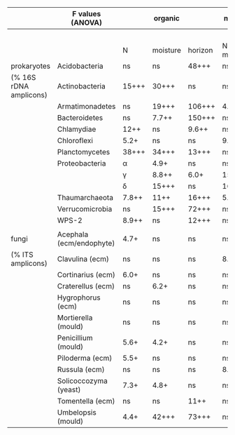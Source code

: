 | | F values \(ANOVA\)       |                            | organic  |          | mineral   | | | | | | 
|-|--------------------------|----------------------------|----------|----------|-----------|-|-|-|-|-|
|                          |                            |          |          |           |              |             |        | wet             | dry              |                 | wet               | dry            |                 |
|                          |                            | N        | moisture | horizon   | N x moisture | N x horizon |        | control         | N                | control         | N                 | control        | N               | control           | N                |
| prokaryotes              | Acidobacteria              | ns       | ns       | 48\+\+\+  | ns           | 6\.1\+      |        | 31\(2\.7\)      | 26\(2\.8\)\*     | 32\(3\.8\)      | 28\(6\.2\)        | 38\(1\.8\)     | 37\(4\.3\)      | 36\(5\.0\)        | 40\(8\.6\)       |
| \(% 16S rDNA amplicons\) | Actinobacteria             | 15\+\+\+ | 30\+\+\+ | ns        | ns           | ns          |        | 10\(2\.3\)      | 12\(3\.7\)       | 13\(3\.8\)      | 21\(5\.9\)\*\*    |                | 9\.2\(1\.5\)    | 11\(3\.3\)        | 12\(2\.3\)       | 15\(3\.7\)       |
|                          | Armatimonadetes            | ns       | 19\+\+\+ | 106\+\+\+ | 4\.1\+       | ns          |        | 0\.84\(0\.29\)  | 0\.9\(0\.31\)    | 1\.1\(0\.37\)   | 0\.66\(0\.22\)    |                | 0\.5\(0\.14\)   | 0\.49\(0\.19\)    | 0\.16\(0\.045\)  | 0\.13\(0\.081\)  |
|                          | Bacteroidetes              | ns       | 7\.7\+\+ | 150\+\+\+ | ns           | ns          |        | 3\.3\(0\.65\)   | 1\.9\(0\.59\)    | 1\.7\(0\.63\)   | 0\.96\(0\.49\)    | 0\.87\(0\.44\) |
|                          | Chlamydiae                 | 12\+\+   | ns       | 9\.6\+\+  | ns           | ns          |        | 1\.9\(0\.74\)   | 1\.6\(0\.61\)    | 2\.9\(1\.5\)    | 2\.0\(0\.49\)     |                | 3\.1\(0\.51\)   | 2\.6\(1\.2\)      | 4\.3\(1\.9\)     | 2\(1\.3\)\*      |
|                          | Chloroflexi                | 5\.2\+   | ns       | ns        | 9\.2\+\+     | ns          |        | 0\.26\(0\.29\)  | 1\.0\(1\.0\)     | <0\.1           | 0\.29\(0\.15\)    |                | 0\.4\(0\.62\)   | 1\.4\(1\.4\)      | 1\.0\(1\.1\)     | 0\.19\(0\.12\)   |
|                          | Planctomycetes             | 38\+\+\+ | 34\+\+\+ | 13\+\+\+  | ns           | ns          |        | 8\.5\(1\.3\)    | 6\.0\(1\.1\)\*\* | 6\.7\(0\.91\)   | 4\.6\(0\.56\)\*\* |                | 7\.6\(1\.1\)    | 5\.1\(1\.3\)\*\*  | 4\.5\(1\.1\)     | 4\.4\(1\.5\)     |
|                          | Proteobacteria             | α        | 4\.9\+   | ns        | ns           | 5\.8\+      | ns     |                 | 19\(1\.9\)       | 25\(2\.0\)      | 16\(1\.4\)        | 17\(1\.2\)     |                 | 16\(2\.7\)        | 19\(4\.0\)       | 24\(6\.1\)       | 22\(7\.5\)    |
|                          |                            | γ        | 8\.8\+\+ | 6\.0\+    | 151\+\+\+    | ns          | 10\+\+ |                 | 7\.7\(1\.7\)     | 10\(2\.4\)\*    | 6\.1\(1\.6\)      | 8\.4\(1\.8\)   |                 | 3\.7\(1\.1\)      | 4\.1\(1\.3\)     | 4\.1\(0\.75\)    | 3\.3\(0\.60\) |
|                          |                            | δ        | 15\+\+\+ | ns        | 16\+\+\+     | ns          | ns     |                 | 6\.6\(2\.0\)     | 3\.0\(0\.92\)\* | 6\.7\(2\.1\)      | 4\.8\(1\.9\)   |                 | 11\(3\.6\)        | 7\.8\(4\.4\)     | 6\.6\(2\.3\)     | 6\.1\(2\.5\)  |
|                          | Thaumarchaeota             | 7\.8\+\+ | 11\+\+   | 16\+\+\+  | 5\.5\+       | ns          |        | <0\.1           | 0\.26\(0\.33\)   | 0\.12\(0\.076\) | 0\.14\(0\.064\)   |                | 0\.42\(0\.45\)  | 1\.2\(0\.96\)\*\* | 0\.15\(0\.091\)  | 0\.13\(0\.055\)  |
|                          | Verrucomicrobia            | ns       | 15\+\+\+ | 72\+\+\+  | ns           | ns          |        | 6\.4\(1\.6\)    | 6\.2\(1\.3\)     | 7\.4\(1\.4\)    | 5\.1\(1\.5\)\*    |                | 5\.0\(1\.2\)    | 4\.4\(1\.2\)      | 2\.4\(0\.64\)    | 2\.8\(0\.37\)    |
|                          | WPS\-2                     | 8\.9\+\+ | ns       | 12\+\+\+  | ns           | ns          |        | 0\.58\(0\.084\) | 1\.1\(0\.44\)\*  | 1\.3\(0\.48\)   | 1\.6\(0\.52\)     |                | 0\.82\(0\.20\)  | 1\.1\(0\.45\)     | 0\.68\(0\.25\)   | 0\.64\(0\.18\)   |
|                          |                            |          |          |           |              |             |        |                 |                  |                 |                   |                |                 |                   |                  |                  |
| fungi                    | Acephala \(ecm/endophyte\) | 4\.7\+   | ns       | ns        | ns           | ns          |        | 0\.77 \(0\.32\) | 0\.49 \(0\.26\)  | 0\.85 \(0\.77\) | 1\.8 \(1\.9\)     |                | 0\.37 \(0\.28\) | 2\.1 \(2\.0\)     | 0\.41 \(0\.60\)  | 0\.45 \(0\.55\)  |
| \(% ITS amplicons\)      | Clavulina \(ecm\)          | ns       | ns       | ns        | 8\.6\+\+     | ns          |        | 5\.4 \(8\.3\)   | <0\.1            | <0\.1           | 8\.5 \(13\)       |                | 11 \(18\)       | 0\.71 \(0\.98\)   | <0\.1            | 8\.0 \(11\)      |
|                          | Cortinarius \(ecm\)        | 6\.0\+   | ns       | ns        | ns           | ns          |        | 2\.0 \(1\.2\)   | <0\.1            | 8\.2 \(12\)     | 0\.17 \(0\.14\)   |                | 1\.0 \(1\.8\)   | <0\.1             | 2\.5 \(3\.9\)    | 0\.12 \(0\.16\)  |
|                          | Craterellus \(ecm\)        | ns       | 6\.2\+   | ns        | ns           | ns          |        | 6\.9 \(8\.2\)   | 5\.5 \(12\)      | <0\.1           | <0\.1             |                | 25 \(34\)       | 16 \(35\)         | <0\.1            | <0\.1            |
|                          | Hygrophorus \(ecm\)        | ns       | ns       | ns        | ns           | ns          |        | 2\.9 \(5\.0\)   | <0\.1            | 5\.9 \(12\)     | <0\.1             |                | 4\.1 \(8\.9\)   | <0\.1             | <0\.1            | <0\.1            |
|                          | Mortierella \(mould\)      | ns       | ns       | ns        | ns           | ns          |        | 1\.9 \(0\.43\)  | 3\.5 \(1\.7\)    | 3\.4 \(1\.7\)   | 5\.9 \(3\.4\)     |                | 3\.2 \(4\.3\)   | 2\.8 \(2\.7\)     | 4\.1 \(1\.8\)    | 2\.6 \(2\.1\)    |
|                          | Penicillium \(mould\)      | 5\.6\+   | 4\.2\+   | ns        | ns           | ns          |        | 6\.3 \(5\.5\)   | 14 \(25\)        | 3\.7 \(1\.4\)   | 6\.0 \(3\.2\)     |                | 2\.7 \(1\.5\)   | 22 \(22\)         | 3\.0 \(1\.3\)    | 3\.3 \(2\.0\)    |
|                          | Piloderma \(ecm\)          | 5\.5\+   | ns       | ns        | ns           | ns          |        | 13 \(12\)       | 1\.6 \(3\.2\)    | 16 \(17\)       | 3\.2 \(0\.86\)    |                | 3\.1 \(2\.6\)   | 0\.85 \(1\.9\)    | 9\.8 \(17\)      | 9\.2 \(8\.6\)    |
|                          | Russula \(ecm\)            | ns       | ns       | ns        | 8\.7\+\+     | ns          |        | 1\.0 \(1\.7\)   | 8\.5 \(9\.4\)    | 12 \(13\)       | 4\.1 \(6\.0\)     |                | 1\.3 \(1\.5\)   | 6\.8 \(6\.1\)     | 3\.0 \(2\.9\)    | 0\.49 \(0\.58\)  |
|                          | Solicoccozyma \(yeast\)    | 7\.3\+   | 4\.8\+   | ns        | ns           | ns          |        | 0\.31 \(0\.15\) | 0\.39 \(0\.28\)  | <0\.1           | 0\.74 \(1\.0\)    |                | 0\.50 \(0\.46\) | 3\.9 \(3\.9\)\*\* | 0\.10 \(0\.063\) | 0\.24 \(0\.098\) |
|                          | Tomentella \(ecm\)         | ns       | ns       | 11\+\+    | ns           | ns          |        | 3\.9 \(3\.8\)   | 4\.2 \(7\.1\)    | 2\.3 \(2\.2\)   | 5\.1 \(5\.1\)     |                | 0\.83 \(1\.1\)  | 0\.38 \(0\.82\)   | 1\.2 \(0\.86\)   | 0\.16 \(0\.28\)  |
|                          | Umbelopsis \(mould\)       | 4\.4\+   | 42\+\+\+ | 73\+\+\+  | ns           | ns          |        | 0\.20 \(0\.22\) | <0\.1            | <0\.1           | 1\.1 \(1\.2\)     |                | 11 \(17\)       | 2\.9 \(3\.2\)     | 51 \(16\)        | 35 \(15\)        |
